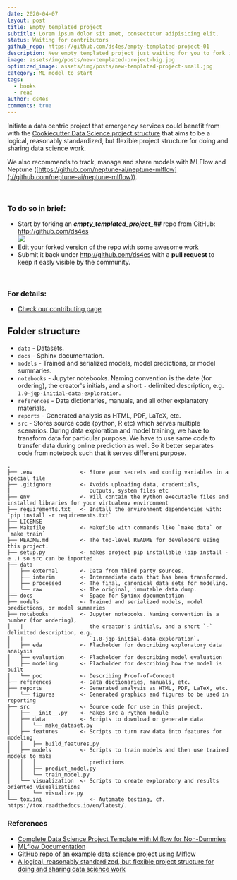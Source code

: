 ```yaml
---
date: 2020-04-07
layout: post
title: Empty templated project
subtitle: Lorem ipsum dolor sit amet, consectetur adipisicing elit.
status: Waiting for contributors
github_repo: https://github.com/ds4es/empty-templated-project-01
description: New empty templated project just waiting for you to fork it, edit it and push it back through a pull request to ds4es.
image: assets/img/posts/new-templated-project-big.jpg
optimized_image: assets/img/posts/new-templated-project-small.jpg
category: ML model to start
tags:
  - books
  - read
author: ds4es
comments: true
---
```


Initiate a data centric project that emergency services could benefit from with the [Cookiecutter Data Science project structure](https://drivendata.github.io/cookiecutter-data-science/) that aims to be a logical, reasonably standardized, but flexible project structure for doing and sharing data science work.

We also recommends to track, manage and share models with MLFlow and Neptune ([https://github.com/neptune-ai/neptune-mlflow](://github.com/neptune-ai/neptune-mlflow)).


<h3 style="padding-top: 30px;"> To do so in brief:</h3>

<ul>
  <li>Start by forking an <span style="font-style: italic;font-weight: bold">empty_templated_project_##</span> repo from GitHub: <a href="http://github.com/ds4es">http://github.com/ds4es</a><br>
<img src="https://ds4es.org/docs/_images/empty-templated-project.png"></li>
  <li>Edit your forked version of the repo with some awesome work</li>
  <li>Submit it back under <a href="http://github.com/ds4es">http://github.com/ds4es</a> with a <span style="font-weight: bold">pull request</span> to keep it easly visible by the community.</li>
</ul>

<h3 style="padding-top: 30px;"> For details:</h3>

* [Check our contributing page](https://ds4es.org/docs/contributing.html)


## Folder structure
- `data` - Datasets.
- `docs` - Sphinx documentation. 
- `models` - Trained and serialized models, model predictions, or model summaries.
- `notebooks` - Jupyter notebooks. Naming convention is the date (for ordering), the creator's initials, and a short `-` delimited description, e.g. `1.0-jqp-initial-data-exploration`.
- `references` - Data dictionaries, manuals, and all other explanatory materials.
- `reports` - Generated analysis as HTML, PDF, LaTeX, etc.
- `src` - Stores source code (python, R etc) which serves multiple scenarios. During data exploration and model training, we have to transform data for particular purpose. We have to use same code to transfer data during online prediction as well. So it better separates code from notebook such that it serves different purpose.


```
.
├── .env               <- Store your secrets and config variables in a special file
├── .gitignore         <- Avoids uploading data, credentials, 
|                         outputs, system files etc
├── env                <- Will contain the Python executable files and installed libraries for your virtualenv environment
├── requirements.txt   <- Install the environment dependencies with: `pip install -r requirements.txt`
├── LICENSE
├── Makefile           <- Makefile with commands like `make data` or `make train`
├── README.md          <- The top-level README for developers using this project.
├── setup.py           <- makes project pip installable (pip install -e .) so src can be imported
├── data
│   ├── external       <- Data from third party sources.
│   ├── interim        <- Intermediate data that has been transformed.
│   ├── processed      <- The final, canonical data sets for modeling.
│   └── raw            <- The original, immutable data dump.
├── docs               <- Space for Sphinx documentation
├── models             <- Trained and serialized models, model predictions, or model summaries
├── notebooks          <- Jupyter notebooks. Naming convention is a number (for ordering),
│   |                     the creator's initials, and a short `-` delimited description, e.g.
│   |                     `1.0-jqp-initial-data-exploration`.
│   ├── eda            <- Placholder for describing exploratory data analysis
│   ├── evaluation     <- Placholder for describing model evaluation
│   ├── modeling       <- Placholder for describing how the model is built
│   └── poc            <- Describing Proof-of-Concept
├── references         <- Data dictionaries, manuals, etc.
├── reports            <- Generated analysis as HTML, PDF, LaTeX, etc.
│   └── figures        <- Generated graphics and figures to be used in reporting
├── src                <- Source code for use in this project.
│   ├── __init__.py    <- Makes src a Python module
│   ├── data           <- Scripts to download or generate data
│   │   └── make_dataset.py
│   ├── features       <- Scripts to turn raw data into features for modeling
│   │   ├── build_features.py
│   ├── models         <- Scripts to train models and then use trained models to make
│   │   │                 predictions
│   │   ├── predict_model.py
│   │   └── train_model.py
│   └── visualization  <- Scripts to create exploratory and results oriented visualizations
│       └── visualize.py
└── tox.ini               <- Automate testing, cf. https://tox.readthedocs.io/en/latest/.
```

### References
* [Complete Data Science Project Template with Mlflow for Non-Dummies](https://towardsdatascience.com/complete-data-science-project-template-with-mlflow-for-non-dummies-d082165559eb)
* [MLflow Documentation](https://www.mlflow.org/docs/latest/index.html)
* [GitHub repo of an example data science project using Mlflow](https://gitlab.com/jan-teichmann/ml-flow-ds-project)
* [A logical, reasonably standardized, but flexible project structure for doing and sharing data science work](https://drivendata.github.io/cookiecutter-data-science/#data-is-immutable)

